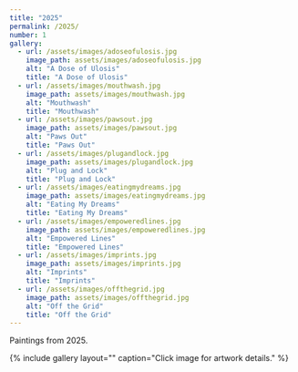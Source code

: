```yaml
---
title: "2025"
permalink: /2025/
number: 1
gallery:
  - url: /assets/images/adoseofulosis.jpg
    image_path: assets/images/adoseofulosis.jpg
    alt: "A Dose of Ulosis"
    title: "A Dose of Ulosis"
  - url: /assets/images/mouthwash.jpg
    image_path: assets/images/mouthwash.jpg
    alt: "Mouthwash"
    title: "Mouthwash"
  - url: /assets/images/pawsout.jpg
    image_path: assets/images/pawsout.jpg
    alt: "Paws Out"
    title: "Paws Out"
  - url: /assets/images/plugandlock.jpg
    image_path: assets/images/plugandlock.jpg
    alt: "Plug and Lock"
    title: "Plug and Lock"
  - url: /assets/images/eatingmydreams.jpg
    image_path: assets/images/eatingmydreams.jpg
    alt: "Eating My Dreams"
    title: "Eating My Dreams"
  - url: /assets/images/empoweredlines.jpg
    image_path: assets/images/empoweredlines.jpg
    alt: "Empowered Lines"
    title: "Empowered Lines"
  - url: /assets/images/imprints.jpg
    image_path: assets/images/imprints.jpg
    alt: "Imprints"
    title: "Imprints"
  - url: /assets/images/offthegrid.jpg
    image_path: assets/images/offthegrid.jpg
    alt: "Off the Grid"
    title: "Off the Grid"
---
```

Paintings from 2025.

{% include gallery layout="" caption="Click image for artwork details." %}

